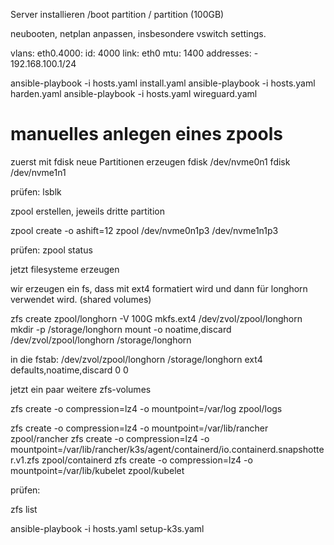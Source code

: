 Server installieren
/boot partition
/ partition (100GB)

neubooten, netplan anpassen, insbesondere vswitch settings.


  vlans:
    eth0.4000:
      id: 4000
      link: eth0
      mtu: 1400
      addresses:
        - 192.168.100.1/24


ansible-playbook -i hosts.yaml install.yaml
ansible-playbook -i hosts.yaml harden.yaml
ansible-playbook -i hosts.yaml wireguard.yaml

# manuelles anlegen eines zpools

zuerst mit fdisk neue Partitionen erzeugen
fdisk /dev/nvme0n1
fdisk /dev/nvme1n1

prüfen: lsblk

zpool erstellen, jeweils dritte partition

zpool create -o ashift=12 zpool /dev/nvme0n1p3 /dev/nvme1n1p3

prüfen: zpool status

jetzt filesysteme erzeugen

wir erzeugen ein fs, dass mit ext4 formatiert wird und dann für longhorn verwendet wird. (shared volumes)

zfs create zpool/longhorn -V 100G
mkfs.ext4 /dev/zvol/zpool/longhorn
mkdir -p /storage/longhorn
mount -o noatime,discard /dev/zvol/zpool/longhorn /storage/longhorn

in die fstab:
/dev/zvol/zpool/longhorn   /storage/longhorn   ext4    defaults,noatime,discard    0    0

jetzt ein paar weitere zfs-volumes

zfs create -o compression=lz4 -o mountpoint=/var/log zpool/logs

zfs create -o compression=lz4 -o mountpoint=/var/lib/rancher zpool/rancher
zfs create -o compression=lz4 -o mountpoint=/var/lib/rancher/k3s/agent/containerd/io.containerd.snapshotter.v1.zfs zpool/containerd
zfs create -o compression=lz4 -o mountpoint=/var/lib/kubelet zpool/kubelet





prüfen: 

zfs list

ansible-playbook -i hosts.yaml setup-k3s.yaml

